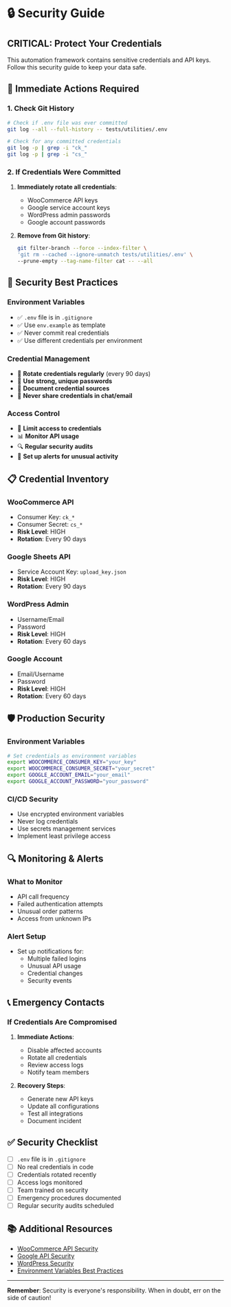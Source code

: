 # 🔒 Security Guide

## **CRITICAL: Protect Your Credentials**

This automation framework contains sensitive credentials and API keys. Follow this security guide to keep your data safe.

## 🚨 **Immediate Actions Required**

### 1. **Check Git History**
```bash
# Check if .env file was ever committed
git log --all --full-history -- tests/utilities/.env

# Check for any committed credentials
git log -p | grep -i "ck_"
git log -p | grep -i "cs_"
```

### 2. **If Credentials Were Committed**
1. **Immediately rotate all credentials**:
   - WooCommerce API keys
   - Google service account keys
   - WordPress admin passwords
   - Google account passwords

2. **Remove from Git history**:
   ```bash
   git filter-branch --force --index-filter \
   'git rm --cached --ignore-unmatch tests/utilities/.env' \
   --prune-empty --tag-name-filter cat -- --all
   ```

## 🔐 **Security Best Practices**

### **Environment Variables**
- ✅ `.env` file is in `.gitignore`
- ✅ Use `env.example` as template
- ✅ Never commit real credentials
- ✅ Use different credentials per environment

### **Credential Management**
- 🔄 **Rotate credentials regularly** (every 90 days)
- 🔐 **Use strong, unique passwords**
- 📝 **Document credential sources**
- 🚫 **Never share credentials in chat/email**

### **Access Control**
- 👥 **Limit access to credentials**
- 📊 **Monitor API usage**
- 🔍 **Regular security audits**
- 🚨 **Set up alerts for unusual activity**

## 📋 **Credential Inventory**

### **WooCommerce API**
- Consumer Key: `ck_*`
- Consumer Secret: `cs_*`
- **Risk Level**: HIGH
- **Rotation**: Every 90 days

### **Google Sheets API**
- Service Account Key: `upload_key.json`
- **Risk Level**: HIGH
- **Rotation**: Every 90 days

### **WordPress Admin**
- Username/Email
- Password
- **Risk Level**: HIGH
- **Rotation**: Every 60 days

### **Google Account**
- Email/Username
- Password
- **Risk Level**: HIGH
- **Rotation**: Every 60 days

## 🛡️ **Production Security**

### **Environment Variables**
```bash
# Set credentials as environment variables
export WOOCOMMERCE_CONSUMER_KEY="your_key"
export WOOCOMMERCE_CONSUMER_SECRET="your_secret"
export GOOGLE_ACCOUNT_EMAIL="your_email"
export GOOGLE_ACCOUNT_PASSWORD="your_password"
```

### **CI/CD Security**
- Use encrypted environment variables
- Never log credentials
- Use secrets management services
- Implement least privilege access

## 🔍 **Monitoring & Alerts**

### **What to Monitor**
- API call frequency
- Failed authentication attempts
- Unusual order patterns
- Access from unknown IPs

### **Alert Setup**
- Set up notifications for:
  - Multiple failed logins
  - Unusual API usage
  - Credential changes
  - Security events

## 📞 **Emergency Contacts**

### **If Credentials Are Compromised**
1. **Immediate Actions**:
   - Disable affected accounts
   - Rotate all credentials
   - Review access logs
   - Notify team members

2. **Recovery Steps**:
   - Generate new API keys
   - Update all configurations
   - Test all integrations
   - Document incident

## ✅ **Security Checklist**

- [ ] `.env` file is in `.gitignore`
- [ ] No real credentials in code
- [ ] Credentials rotated recently
- [ ] Access logs monitored
- [ ] Team trained on security
- [ ] Emergency procedures documented
- [ ] Regular security audits scheduled

## 📚 **Additional Resources**

- [WooCommerce API Security](https://woocommerce.com/document/woocommerce-rest-api/)
- [Google API Security](https://developers.google.com/identity/protocols/oauth2)
- [WordPress Security](https://wordpress.org/support/article/hardening-wordpress/)
- [Environment Variables Best Practices](https://12factor.net/config)

---

**Remember**: Security is everyone's responsibility. When in doubt, err on the side of caution! 